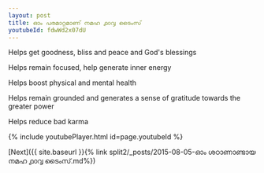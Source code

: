 ```yaml
---
layout: post
title: ഓം പരമാറ്റമാണ് നമഹ ൧൦൮ ടൈംസ്
youtubeId: fdwWd2x07dU
---
```

 
 
Helps get goodness, bliss and peace and God's blessings
 
Helps remain focused, help generate inner energy 
 
Helps boost physical and mental health 
 
Helps remain grounded and generates a sense of gratitude towards the greater power 
 
Helps reduce bad karma
 
 
 
 


{% include youtubePlayer.html id=page.youtubeId %}
 
[Next]({{ site.baseurl }}{% link  split2/_posts/2015-08-05-ഓം ശഠാണാണ്ടായ നമഹ ൧൦൮ ടൈംസ്.md%})
 
